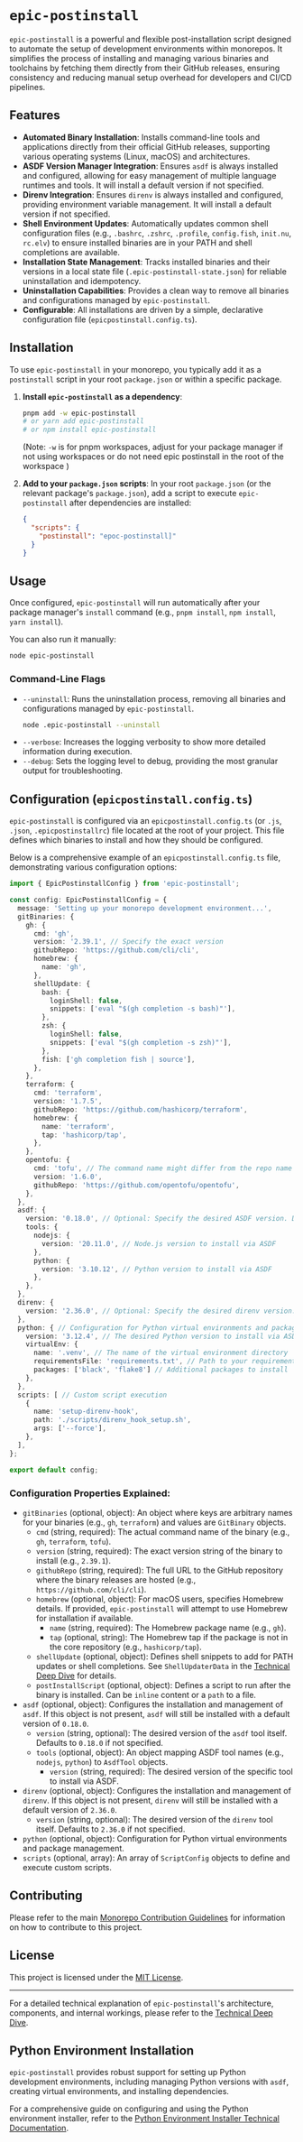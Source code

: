 # `epic-postinstall`

`epic-postinstall` is a powerful and flexible post-installation script designed to automate the setup of development environments within monorepos. It simplifies the process of installing and managing various binaries and toolchains by fetching them directly from their GitHub releases, ensuring consistency and reducing manual setup overhead for developers and CI/CD pipelines.

## Features

*   **Automated Binary Installation**: Installs command-line tools and applications directly from their official GitHub releases, supporting various operating systems (Linux, macOS) and architectures.
*   **ASDF Version Manager Integration**: Ensures `asdf` is always installed and configured, allowing for easy management of multiple language runtimes and tools. It will install a default version if not specified.
*   **Direnv Integration**: Ensures `direnv` is always installed and configured, providing environment variable management. It will install a default version if not specified.
*   **Shell Environment Updates**: Automatically updates common shell configuration files (e.g., `.bashrc`, `.zshrc`, `.profile`, `config.fish`, `init.nu`, `rc.elv`) to ensure installed binaries are in your PATH and shell completions are available.
*   **Installation State Management**: Tracks installed binaries and their versions in a local state file (`.epic-postinstall-state.json`) for reliable uninstallation and idempotency.
*   **Uninstallation Capabilities**: Provides a clean way to remove all binaries and configurations managed by `epic-postinstall`.
*   **Configurable**: All installations are driven by a simple, declarative configuration file (`epicpostinstall.config.ts`).

## Installation

To use `epic-postinstall` in your monorepo, you typically add it as a `postinstall` script in your root `package.json` or within a specific package.

1.  **Install `epic-postinstall` as a dependency**:
    ```bash
    pnpm add -w epic-postinstall
    # or yarn add epic-postinstall
    # or npm install epic-postinstall
    ```
    (Note: `-w` is for pnpm workspaces, adjust for your package manager if not using workspaces or do not need epic postinstall in the root of the workspace )

2.  **Add to your `package.json` scripts**:
    In your root `package.json` (or the relevant package's `package.json`), add a script to execute `epic-postinstall` after dependencies are installed:

    ```json
    {
      "scripts": {
        "postinstall": "epoc-postinstall]"
      }
    }
    ```
    

## Usage

Once configured, `epic-postinstall` will run automatically after your package manager's `install` command (e.g., `pnpm install`, `npm install`, `yarn install`).

You can also run it manually:

```bash
node epic-postinstall
```

### Command-Line Flags

*   `--uninstall`: Runs the uninstallation process, removing all binaries and configurations managed by `epic-postinstall`.
    ```bash
    node .epic-postinstall --uninstall
    ```
*   `--verbose`: Increases the logging verbosity to show more detailed information during execution.
*   `--debug`: Sets the logging level to debug, providing the most granular output for troubleshooting.

## Configuration (`epicpostinstall.config.ts`)

`epic-postinstall` is configured via an `epicpostinstall.config.ts` (or `.js`, `.json`, `.epicpostinstallrc`) file located at the root of your project. This file defines which binaries to install and how they should be configured.

Below is a comprehensive example of an `epicpostinstall.config.ts` file, demonstrating various configuration options:

```typescript
import { EpicPostinstallConfig } from 'epic-postinstall';

const config: EpicPostinstallConfig = {
  message: 'Setting up your monorepo development environment...',
  gitBinaries: {
    gh: {
      cmd: 'gh',
      version: '2.39.1', // Specify the exact version
      githubRepo: 'https://github.com/cli/cli',
      homebrew: {
        name: 'gh',
      },
      shellUpdate: {
        bash: {
          loginShell: false,
          snippets: ['eval "$(gh completion -s bash)"'],
        },
        zsh: {
          loginShell: false,
          snippets: ['eval "$(gh completion -s zsh)"'],
        },
        fish: ['gh completion fish | source'],
      },
    },
    terraform: {
      cmd: 'terraform',
      version: '1.7.5',
      githubRepo: 'https://github.com/hashicorp/terraform',
      homebrew: {
        name: 'terraform',
        tap: 'hashicorp/tap',
      },
    },
    opentofu: {
      cmd: 'tofu', // The command name might differ from the repo name
      version: '1.6.0',
      githubRepo: 'https://github.com/opentofu/opentofu',
    },
  },
  asdf: {
    version: '0.18.0', // Optional: Specify the desired ASDF version. Defaults to '0.18.0' if not provided.
    tools: {
      nodejs: {
        version: '20.11.0', // Node.js version to install via ASDF
      },
      python: {
        version: '3.10.12', // Python version to install via ASDF
      },
    },
  },
  direnv: {
    version: '2.36.0', // Optional: Specify the desired direnv version. Defaults to '2.36.0' if not provided.
  },
  python: { // Configuration for Python virtual environments and package management
    version: '3.12.4', // The desired Python version to install via ASDF
    virtualEnv: {
      name: '.venv', // The name of the virtual environment directory
      requirementsFile: 'requirements.txt', // Path to your requirements file relative to project root
      packages: ['black', 'flake8'] // Additional packages to install
    },
  },
  scripts: [ // Custom script execution
    {
      name: 'setup-direnv-hook',
      path: './scripts/direnv_hook_setup.sh',
      args: ['--force'],
    },
  ],
};

export default config;
```

### Configuration Properties Explained:


*   `gitBinaries` (optional, object): An object where keys are arbitrary names for your binaries (e.g., `gh`, `terraform`) and values are `GitBinary` objects.
    *   `cmd` (string, required): The actual command name of the binary (e.g., `gh`, `terraform`, `tofu`).
    *   `version` (string, required): The exact version string of the binary to install (e.g., `2.39.1`).
    *   `githubRepo` (string, required): The full URL to the GitHub repository where the binary releases are hosted (e.g., `https://github.com/cli/cli`).
    *   `homebrew` (optional, object): For macOS users, specifies Homebrew details. If provided, `epic-postinstall` will attempt to use Homebrew for installation if available.
        *   `name` (string, required): The Homebrew package name (e.g., `gh`).
        *   `tap` (optional, string): The Homebrew tap if the package is not in the core repository (e.g., `hashicorp/tap`).
    *   `shellUpdate` (optional, object): Defines shell snippets to add for PATH updates or shell completions. See `ShellUpdaterData` in the [Technical Deep Dive](docs/technical.md) for details.
    *   `postInstallScript` (optional, object): Defines a script to run after the binary is installed. Can be `inline` content or a `path` to a file.
*   `asdf` (optional, object): Configures the installation and management of `asdf`. If this object is not present, `asdf` will still be installed with a default version of `0.18.0`.
    *   `version` (string, optional): The desired version of the `asdf` tool itself. Defaults to `0.18.0` if not specified.
    *   `tools` (optional, object): An object mapping ASDF tool names (e.g., `nodejs`, `python`) to `AsdfTool` objects.
        *   `version` (string, required): The desired version of the specific tool to install via ASDF.
*   `direnv` (optional, object): Configures the installation and management of `direnv`. If this object is not present, `direnv` will still be installed with a default version of `2.36.0`.
    *   `version` (string, optional): The desired version of the `direnv` tool itself. Defaults to `2.36.0` if not specified.
*   `python` (optional, object): Configuration for Python virtual environments and package management.
*   `scripts` (optional, array): An array of `ScriptConfig` objects to define and execute custom scripts.

## Contributing

Please refer to the main [Monorepo Contribution Guidelines](../../CONTRIBUTING.md) for information on how to contribute to this project.

## License

This project is licensed under the [MIT License](../../LICENSE).

---
For a detailed technical explanation of `epic-postinstall`'s architecture, components, and internal workings, please refer to the [Technical Deep Dive](docs/technical.md).

## Python Environment Installation

`epic-postinstall` provides robust support for setting up Python development environments, including managing Python versions with `asdf`, creating virtual environments, and installing dependencies.

For a comprehensive guide on configuring and using the Python environment installer, refer to the [Python Environment Installer Technical Documentation](docs/python-environment-installer.md).
